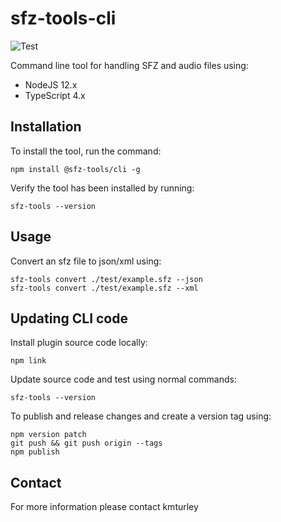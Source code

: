 # sfz-tools-cli
![Test](https://github.com/kmturley/sfz-tools-cli/workflows/Test/badge.svg)

Command line tool for handling SFZ and audio files using:

* NodeJS 12.x
* TypeScript 4.x


## Installation

To install the tool, run the command:

    npm install @sfz-tools/cli -g

Verify the tool has been installed by running:

    sfz-tools --version


## Usage

Convert an sfz file to json/xml using:

    sfz-tools convert ./test/example.sfz --json
    sfz-tools convert ./test/example.sfz --xml


## Updating CLI code

Install plugin source code locally:

    npm link

Update source code and test using normal commands:

    sfz-tools --version

To publish and release changes and create a version tag using:

    npm version patch
    git push && git push origin --tags
    npm publish


## Contact

For more information please contact kmturley
